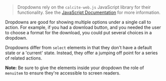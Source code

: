 > Dropdowns rely on the `calcite-web.js` JavaScript library for their functionality. See the [JavaScript Documentation](../javascript/) for more information.

Dropdowns are good for showing multiple options under a single call to action. For example, if you had a download button, and you needed the user to choose a format for the download, you could put several choices in a dropdown.

Dropdowns differ from `select` elements in that they don't have a default state or a 'current' state. Instead, they offer a jumping off point for a series of related actions.

**Note:** Be sure to give the elements inside your dropdown the role of `menuitem` to ensure they're accessible to screen readers.
